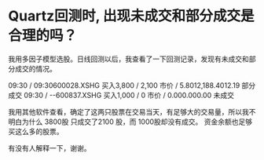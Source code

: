 # Quartz回测时, 出现未成交和部分成交是合理的吗？

我用多因子模型选股。日线回测以后，我查看了一下回测记录，发现有未成交和部分成交的情况。

09:30 / 09:30600028.XSHG 买入3,800 / 2,100  市价 / 5.8012,188.4012.19 部分成交
09:30 / --600837.XSHG   买入1,000 / 0     市价 / 0.000.000.00      未成交

我用其他软件查看，确定了这两只股票在交易当天，有足够大的交易量，所以我不明白为什么 3800股 只成交了2100 股，而 1000股却没有成交。 
资金余额也足够买这么多的股票。

有没有人解释一下，谢谢。